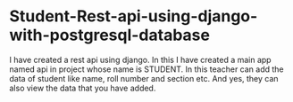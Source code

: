 # Student-Rest-api-using-django-with-postgresql-database
I have created a rest api using django. In this I have created a main app named api in project whose name is STUDENT. In this teacher can add the data of student like name, roll number and section etc. And yes, they can also view the data that you have added.
